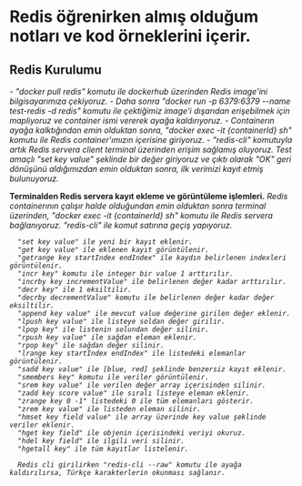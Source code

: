<h1>Redis öğrenirken almış olduğum notları ve kod örneklerini içerir.</h1>

<h2>Redis Kurulumu</h2>
<p>      
   <i>
      - "docker pull redis" komutu ile dockerhub üzerinden Redis image'ini bilgisayarımıza çekiyoruz. 
      - Daha sonra "docker run -p 6379:6379 --name test-redis -d redis" komutu ile çektiğimiz image'i dışarıdan erişebilmek için mapliyoruz ve container ismi vererek ayağa kaldırıyoruz.
      - Containerın ayağa kalktığından emin olduktan sonra, "docker exec -it {containerId} sh" komutu ile Redis container'ımızın içerisine giriyoruz. 
      - "redis-cli" komutuyla artık Redis servera client terminal üzerinden erişim sağlamış oluyoruz. Test amaçlı "set key value" şeklinde bir değer giriyoruz ve çıktı olarak "OK" geri dönüşünü aldığımızdan emin olduktan sonra, ilk verimizi kayıt etmiş bulunuyoruz.
   </i>
   
   <b>Terminalden Redis servera kayıt ekleme ve görüntüleme işlemleri.</b>
   <i>
      Redis containerının çalışır halde olduğundan emin olduktan sonra terminal üzerinden, "docker exec -it {containerId} sh" komutu ile Redis servera bağlanıyoruz. "redis-cli" ile komut satırına geçiş yapıyoruz.
      
      "set key value" ile yeni bir kayıt eklenir.
      "get key value" ile eklenen kayıt görüntülenir.
      "getrange key startIndex endIndex" ile kaydın belirlenen indexleri görüntülenir.
      "incr key" komutu ile integer bir value 1 arttırılır.
      "incrby key incrementValue" ile belirlenen değer kadar arttırılır.
      "decr key" ile 1 eksiltilir.
      "decrby decrementValue" komutu ile belirlenen değer kadar değer eksiltilir.
      "append key value" ile mevcut value değerine girilen değer eklenir.
      "lpush key value" ile listeye soldan değer girilir.
      "lpop key" ile listenin solundan değer silinir.
      "rpush key value" ile sağdan eleman eklenir.
      "rpop key" ile sağdan değer silinir.
      "lrange key startIndex endIndex" ile listedeki elemanlar görüntülenir.
      "sadd key value" ile [blue, red] şeklinde benzersiz kayıt eklenir.
      "smembers key" komutu ile veriler görüntülenir.
      "srem key value" ile verilen değer array içerisinden silinir.
      "zadd key score value" ile sıralı listeye eleman eklenir.
      "zrange key 0 -1" listedeki 0 ile tüm elemanları gösterir.
      "zrem key value" ile listeden eleman silinir.
      "hmset key field value" ile array üzerinde key value şeklinde veriler eklenir.
      "hget key field" ile objenin içerisindeki veriyi okuruz.
      "hdel key field" ile ilgili veri silinir.
      "hgetall key" ile tüm kayıtlar listelenir.
      
      Redis cli girilirken "redis-cli --raw" komutu ile ayağa kaldırılırsa, Türkçe karakterlerin okunması sağlanır.
   </i>
</p>
